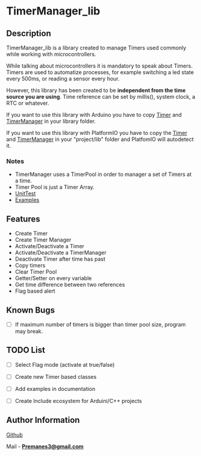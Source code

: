 # TimerManager_lib

## Description 
TimerManager_lib  is a library created to manage Timers used commonly while working with microcontrollers. 

While talking about microcontrollers it is mandatory to speak about Timers.
Timers are used to automatize processes, for example switching a led state every 500ms, or reading a sensor every hour.

However, this library has been created to be **independent from the time source you are using**. Time reference can be set by millis(), system clock, a RTC or whatever.

If you want to use this library with Arduino you have to copy [Timer](src/Timer) and [TimerManager](src/TimerManager) in your library folder.

If you want to use this library with PlatformIO you have to copy the [Timer](src/Timer) and [TimerManager](src/TimerManager) in your "project/lib" folder and PlatfomIO will autodetect it.

### Notes
- TimerManager uses a TimerPool in order to manager a set of Timers at a time.
- Timer Pool is just a Timer Array.
- [UnitTest](src/UnitTest)
- [Examples](src/Examples)

## Features
- Create Timer
- Create Timer Manager
- Activate/Deactivate a Timer
- Activate/Deactivate a TimerManager
- Deactivate Timer after time has past
- Copy timers
- Clear Timer Pool
- Getter/Setter on every variable
- Get time difference between two references
- Flag based alert

## Known Bugs
- [ ] If maximum number of timers is bigger than timer pool size, program may break.

## TODO List
- [ ] Select Flag mode (activate at true/false)

- [ ] Create new Timer based classes

- [ ] Add examples in documentation

- [ ] Create Include ecosystem for Arduini/C++ projects


## Author Information
[Github](https://github.com/Presmanes3)

Mail - **Premanes3@gmail.com**


